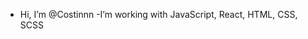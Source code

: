 - Hi, I’m @Costinnn
-I’m  working with JavaScript, React, HTML, CSS, SCSS

<!---
Costinnn/Costinnn is a ✨ special ✨ repository because its `README.md` (this file) appears on your GitHub profile.
You can click the Preview link to take a look at your changes.
--->
